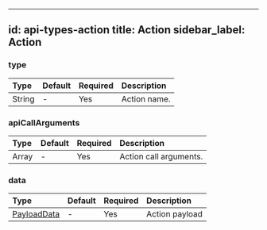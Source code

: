 ---
id: api-types-action
title: Action
sidebar_label: Action
---------------------

### type

| Type   | Default | Required | Description  |
|:-------|:--------|:---------|:-------------|
| String | -       | Yes      | Action name. |


### apiCallArguments

| Type       | Default | Required | Description            |
|:-----------|:--------|:---------|:-----------------------|
| Array | -       | Yes      | Action call arguments. |

### data

| Type                 | Default | Required | Description    |
|:---------------------|:--------|:---------|:---------------|
| [PayloadData](/api/api-types-payload-data) | -       | Yes      | Action payload |
